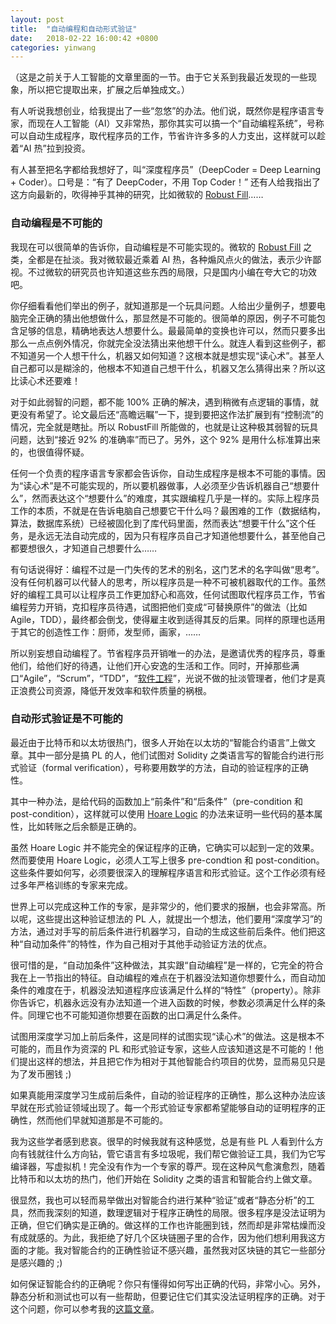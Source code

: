 ```yaml
---
layout: post
title:  "自动编程和自动形式验证"
date:   2018-02-22 16:00:42 +0800
categories: yinwang
---
```

（这是之前关于人工智能的文章里面的一节。由于它关系到我最近发现的一些现象，所以把它提取出来，扩展之后单独成文。）

有人听说我想创业，给我提出了一些“忽悠”的办法。他们说，既然你是程序语言专家，而现在人工智能（AI）又非常热，那你其实可以搞一个“自动编程系统”，号称可以自动生成程序，取代程序员的工作，节省许许多多的人力支出，这样就可以趁着“AI 热”拉到投资。

有人甚至把名字都给我想好了，叫“深度程序员”（DeepCoder = Deep Learning + Coder）。口号是：“有了 DeepCoder，不用 Top Coder！” 还有人给我指出了这方向最新的，吹得神乎其神的研究，比如微软的 [Robust Fill](http://www.jiqizhixin.com/article/2691)……

### 自动编程是不可能的

我现在可以很简单的告诉你，自动编程是不可能实现的。微软的 [Robust Fill](http://www.jiqizhixin.com/article/2691) 之类，全都是在扯淡。我对微软最近乘着 AI 热，各种煽风点火的做法，表示少许鄙视。不过微软的研究员也许知道这些东西的局限，只是国内小编在夸大它的功效吧。

你仔细看看他们举出的例子，就知道那是一个玩具问题。人给出少量例子，想要电脑完全正确的猜出他想做什么，那显然是不可能的。很简单的原因，例子不可能包含足够的信息，精确地表达人想要什么。最最简单的变换也许可以，然而只要多出那么一点点例外情况，你就完全没法猜出来他想干什么。就连人看到这些例子，都不知道另一个人想干什么，机器又如何知道？这根本就是想实现“读心术”。甚至人自己都可以是糊涂的，他根本不知道自己想干什么，机器又怎么猜得出来？所以这比读心术还要难！

对于如此弱智的问题，都不能 100% 正确的解决，遇到稍微有点逻辑的事情，就更没有希望了。论文最后还“高瞻远瞩”一下，提到要把这作法扩展到有“控制流”的情况，完全就是瞎扯。所以 RobustFill 所能做的，也就是让这种极其弱智的玩具问题，达到“接近 92% 的准确率”而已了。另外，这个 92% 是用什么标准算出来的，也很值得怀疑。

任何一个负责的程序语言专家都会告诉你，自动生成程序是根本不可能的事情。因为“读心术”是不可能实现的，所以要机器做事，人必须至少告诉机器自己“想要什么”，然而表达这个“想要什么”的难度，其实跟编程几乎是一样的。实际上程序员工作的本质，不就是在告诉电脑自己想要它干什么吗？最困难的工作（数据结构，算法，数据库系统）已经被固化到了库代码里面，然而表达“想要干什么”这个任务，是永远无法自动完成的，因为只有程序员自己才知道他想要什么，甚至他自己都要想很久，才知道自己想要什么……

有句话说得好：编程不过是一门失传的艺术的别名，这门艺术的名字叫做“思考”。没有任何机器可以代替人的思考，所以程序员是一种不可被机器取代的工作。虽然好的编程工具可以让程序员工作更加舒心和高效，任何试图取代程序员工作，节省编程劳力开销，克扣程序员待遇，试图把他们变成“可替换原件”的做法（比如 Agile，TDD），最终都会倒戈，使得雇主收到适得其反的后果。同样的原理也适用于其它的创造性工作：厨师，发型师，画家，……

所以别妄想自动编程了。节省程序员开销唯一的办法，是邀请优秀的程序员，尊重他们，给他们好的待遇，让他们开心安逸的生活和工作。同时，开掉那些满口“Agile”，“Scrum”，“TDD”，“[软件工程](http://www.yinwang.org/blog-cn/2015/06/07/software-engineering)”，光说不做的扯淡管理者，他们才是真正浪费公司资源，降低开发效率和软件质量的祸根。

### 自动形式验证是不可能的

最近由于比特币和以太坊很热门，很多人开始在以太坊的“智能合约语言”上做文章。其中一部分是搞 PL 的人，他们试图对 Solidity 之类语言写的智能合约进行形式验证（formal verification），号称要用数学的方法，自动的验证程序的正确性。

其中一种办法，是给代码的函数加上“前条件”和“后条件”（pre-condition 和 post-condition），这样就可以使用 [Hoare Logic](https://en.wikipedia.org/wiki/Hoare_logic) 的办法来证明一些代码的基本属性，比如转账之后余额是正确的。

虽然 Hoare Logic 并不能完全的保证程序的正确，它确实可以起到一定的效果。然而要使用 Hoare Logic，必须人工写上很多 pre-condtion 和 post-condition。这些条件要如何写，必须要很深入的理解程序语言和形式验证。这个工作必须有经过多年严格训练的专家来完成。

世界上可以完成这种工作的专家，是非常少的，他们要求的报酬，也会非常高。所以呢，这些提出这种验证想法的 PL 人，就提出一个想法，他们要用“深度学习”的方法，通过对手写的前后条件进行机器学习，自动的生成这些前后条件。他们把这种“自动加条件”的特性，作为自己相对于其他手动验证方法的优点。

很可惜的是，“自动加条件”这种做法，其实跟“自动编程”是一样的，它完全的符合我在上一节指出的特征。自动编程的难点在于机器没法知道你想要什么，而自动加条件的难度在于，机器没法知道程序应该满足什么样的“特性”（property）。除非你告诉它，机器永远没有办法知道一个进入函数的时候，参数必须满足什么样的条件。同理它也不可能知道你想要在函数的出口满足什么条件。

试图用深度学习加上前后条件，这是同样的试图实现“读心术”的做法。这是根本不可能的，而且作为资深的 PL 和形式验证专家，这些人应该知道这是不可能的！他们提出这样的想法，并且把它作为相对于其他智能合约项目的优势，显而易见只是为了发币圈钱 ;)

如果真能用深度学习生成前后条件，自动的验证程序的正确性，那么这种办法应该早就在形式验证领域出现了。每一个形式验证专家都希望能够自动的证明程序的正确性，然而他们早就知道那是不可能的。

我为这些学者感到悲哀。很早的时候我就有这种感觉，总是有些 PL 人看到什么方向有钱就往什么方向钻，管它语言有多垃圾呢，我们帮它做验证工具，我们为它写编译器，写虚拟机！完全没有作为一个专家的尊严。现在这种风气愈演愈烈，随着比特币和以太坊的热门，他们开始在 Solidity 之类的语言和智能合约上做文章。

很显然，我也可以轻而易举做出对智能合约进行某种“验证”或者“静态分析”的工具，然而我深刻的知道，数理逻辑对于程序正确性的局限。很多程序是没法证明为正确，但它们确实是正确的。做这样的工作也许能圈到钱，然而却是非常枯燥而没有成就感的。为此，我拒绝了好几个区块链圈子里的合作，因为他们想利用我这方面的才能。我对智能合约的正确性验证不感兴趣，虽然我对区块链的其它一些部分是感兴趣的 ;)

如何保证智能合约的正确呢？你只有懂得如何写出正确的代码，非常小心。另外，静态分析和测试也可以有一些帮助，但要记住它们其实没法证明程序的正确。对于这个问题，你可以参考我的[这篇文章](http://www.yinwang.org/blog-cn/2015/07/02/program-correctness)。